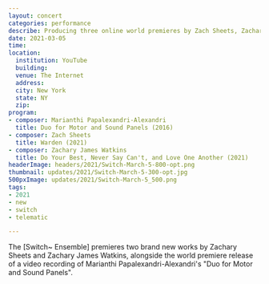 ```yaml
---
layout: concert
categories: performance
describe: Producing three online world premieres by Zach Sheets, Zachary Watkins, and Marianthi Papalexandri-Alexandri with the [Switch~ Ensemble].
date: 2021-03-05
time:
location:
  institution: YouTube
  building:
  venue: The Internet
  address:
  city: New York
  state: NY
  zip:
program:
- composer: Marianthi Papalexandri-Alexandri
  title: Duo for Motor and Sound Panels (2016)
- composer: Zach Sheets
  title: Warden (2021)
- composer: Zachary James Watkins
  title: Do Your Best, Never Say Can't, and Love One Another (2021)
headerImage: headers/2021/Switch-March-5-800-opt.png
thumbnail: updates/2021/Switch-March-5-300-opt.jpg
500pxImage: updates/2021/Switch-March-5_500.png
tags:
- 2021
- new
- switch
- telematic

---
```


The [Switch~ Ensemble] premieres two brand new works by Zachary Sheets and Zachary James Watkins, alongside the world premiere release of a video recording of Marianthi Papalexandri-Alexandri's "Duo for Motor and Sound Panels".
